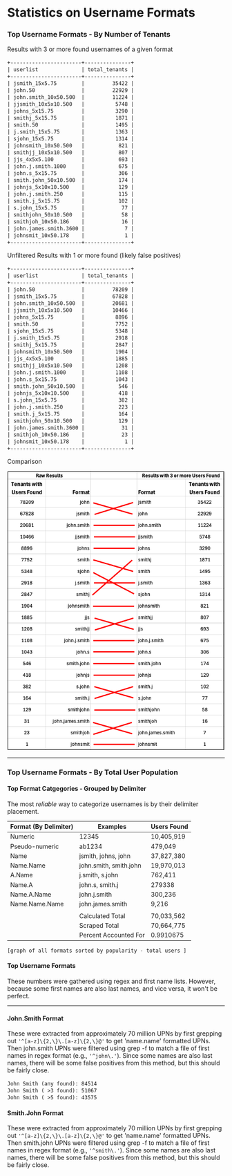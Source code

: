 # Statistics on Username Formats


### Top Username Formats - By Number of Tenants

Results with 3 or more found usernames of a given format

```
+-----------------------+---------------+
| userlist              | total_tenants |
+-----------------------+---------------+
| jsmith_15x5.75        |         35422 |
| john.50               |         22929 |
| john.smith_10x50.500  |         11224 |
| jjsmith_10x5x10.500   |          5748 |
| johns_5x15.75         |          3290 |
| smithj_5x15.75        |          1871 |
| smith.50              |          1495 |
| j.smith_15x5.75       |          1363 |
| sjohn_15x5.75         |          1314 |
| johnsmith_10x50.500   |           821 |
| smithjj_10x5x10.500   |           807 |
| jjs_4x5x5.100         |           693 |
| john.j.smith.1000     |           675 |
| john.s_5x15.75        |           306 |
| smith.john_50x10.500  |           174 |
| johnjs_5x10x10.500    |           129 |
| john.j.smith.250      |           115 |
| smith.j_5x15.75       |           102 |
| s.john_15x5.75        |            77 |
| smithjohn_50x10.500   |            58 |
| smithjoh_10x50.186    |            16 |
| john.james.smith.3600 |             7 |
| johnsmit_10x50.178    |             1 |
+-----------------------+---------------+
```


Unfiltered Results with 1 or more found (likely false positives)

```
+-----------------------+---------------+
| userlist              | total_tenants |
+-----------------------+---------------+
| john.50               |         78209 |
| jsmith_15x5.75        |         67828 |
| john.smith_10x50.500  |         20681 |
| jjsmith_10x5x10.500   |         10466 |
| johns_5x15.75         |          8896 |
| smith.50              |          7752 |
| sjohn_15x5.75         |          5348 |
| j.smith_15x5.75       |          2918 |
| smithj_5x15.75        |          2847 |
| johnsmith_10x50.500   |          1904 |
| jjs_4x5x5.100         |          1885 |
| smithjj_10x5x10.500   |          1208 |
| john.j.smith.1000     |          1108 |
| john.s_5x15.75        |          1043 |
| smith.john_50x10.500  |           546 |
| johnjs_5x10x10.500    |           418 |
| s.john_15x5.75        |           382 |
| john.j.smith.250      |           223 |
| smith.j_5x15.75       |           164 |
| smithjohn_50x10.500   |           129 |
| john.james.smith.3600 |            31 |
| smithjoh_10x50.186    |            23 |
| johnsmit_10x50.178    |             1 |
+-----------------------+---------------+
```

Comparison

![image drawing lines between top raw and top 3 results to show displacement](../graphics/username_formats_by_tenant_comparison.png)

---

### Top Username Formats - By Total User Population


#### Top Format Catgegories - Grouped by Delimiter
The most *reliable* way to categorize usernames is by their delimiter placement.

| Format (By Delimiter) | Examples                         | Users Found |
| --------------------- | -------------------------------- | ----------- |
| Numeric               | 12345                            | 10,405,919  |
| Pseudo-numeric        | ab1234                           | 479,049     |
| Name                  | jsmith,     johns,          john | 37,827,380  |
| Name.Name             | john.smith,  smith.john          | 19,970,013  |
| A.Name                | j.smith,    s.john               | 762,411     |
| Name.A                | john.s,    smith.j               | 279338      |
| Name.A.Name           | john.j.smith                     | 300,236     |
| Name.Name.Name        | john.james.smith                 | 9,216       |
|                       |                                  |             |
|                       | Calculated Total                 | 70,033,562  |
|                       | Scraped Total                    | 70,664,775  |
|                       | Percent Accounted For            | 0.9910675   |

```
[graph of all formats sorted by popularity - total users ]
```

#### Top Username Formats
These numbers were gathered using regex and first name lists. However, because some first names are also last names, and vice versa, it won't be perfect.





---

#### John.Smith Format

These were extracted from approximately 70 million UPNs by first grepping out ```'^[a-z]\{2,\}\.[a-z]\{2,\}@'``` to get 'name.name' formatted UPNs. Then john.smith UPNs were filtered using grep -f to match a file of first names in regex format (e.g., ```'^john\.'```).
Since some names are also last names, there will be some false positives from this method, but this should be fairly close.

```
John Smith (any found): 84514
John Smith ( >3 found): 51067
John Smith ( >5 found): 43575
```

#### Smith.John Format

These were extracted from approximately 70 million UPNs by first grepping out ```'^[a-z]\{2,\}\.[a-z]\{2,\}@'``` to get 'name.name' formatted UPNs. Then smith.john UPNs were filtered using grep -f to match a file of first names in regex format (e.g., ```'^smith\.'```).
Since some names are also last names, there will be some false positives from this method, but this should be fairly close.

```
```
